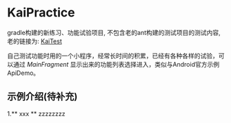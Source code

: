 # KaiPractice

gradle构建的新练习、功能试验项目, 不包含老的ant构建的测试项目的测试内容,老的链接为:  [KaiTest](https://github.com/qianhk/KaiTest)

自己测试功能时用的一个小程序，经常长时间的积累，已经有各种各样的试验，可以通过 *MainFragment* 显示出来的功能列表选择进入，类似与Android官方示例ApiDemo。

## 示例介绍(待补充)

1.** xxx **  zzzzzzzz


